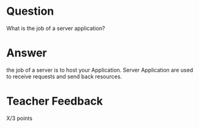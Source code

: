 # Question

What is the job of a server application?

# Answer 
the job of a server is to host your Application. Server Application are used to receive requests and send back resources.


# Teacher Feedback

X/3 points